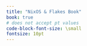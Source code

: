 ```yaml
---
title: "NixOS & Flakes Book"
book: true
# does not accept pt values
code-block-font-size: \small
fontsize: 10pt
---
```


